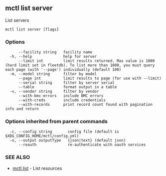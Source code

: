 [Auto generated by spf13/cobra]: <>

## mctl list server

List servers

```
mctl list server [flags]
```

### Options

```
      --facility string   facility name
  -h, --help              help for server
      --limit int         limit results returned. Max value is 1000 (hard limit set in fleetdb). To list more than 1000, you must query each page (with '--page') individually (default 100)
  -m, --model string      filter by model
      --page int          limit results to page (for use with --limit)
      --serial string     filter by server serial
      --table             format output in a table
  -v, --vendor string     filter by vendor
      --with-bmc-errors   include BMC errors
      --with-creds        include credentials
      --with-records      print record count found with pagination info and return
```

### Options inherited from parent commands

```
  -c, --config string       config file (default is $XDG_CONFIG_HOME/mctl/config.yml)
  -o, --output outputType   {json|text} (default json)
      --reauth              re-authenticate with oauth services
```

### SEE ALSO

* [mctl list](mctl_list.md)	 - List resources

